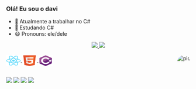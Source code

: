 ### Olá! Eu sou o davi

- 🔭 Atualmente a trabalhar no C#
- 🌱 Estudando C#
- 😄 Pronouns: ele/dele

<div align="center">
  <a href="https://github.com/d4vi-kun">
  <img height="180em" src="https://github-readme-stats.vercel.app/api?username=d4vi-kun&show_icons=true&theme=midnight-purple&include_all_commits=true&count_private=true"/>
  <img height="180em" src="https://github-readme-stats.vercel.app/api/top-langs/?username=d4vi-kun&layout=compact&langs_count=7&theme=midnight-purple"/>
</div>
<div style="display: inline_block"><br>
  <img align="center" alt="React" height="30" width="40" src="https://raw.githubusercontent.com/devicons/devicon/master/icons/react/react-original.svg">
  <img align="center" alt="HTML" height="30" width="40" src="https://raw.githubusercontent.com/devicons/devicon/master/icons/html5/html5-original.svg">
  <img align="center" alt="Csharp" height="30" width="40" src="https://raw.githubusercontent.com/devicons/devicon/master/icons/csharp/csharp-original.svg">
  <img align="right" alt="pic" height="150" style="border-radius:50px;" src="https://tenor.com/pt-PT/view/anime-tea-menhera-chan-gif-25190056.gif">
</div>
  
  ##
 
<div> 
  <a href="https://www.youtube.com/channel/UCLxVJ2uWb8n0UY5-gxXI1uA" target="_blank"><img src="https://img.shields.io/badge/YouTube-FF0000?style=for-the-badge&logo=youtube&logoColor=white" target="_blank"></a>
  <a href="https://www.instagram.com/d4vi__/" target="_blank"><img src="https://img.shields.io/badge/-Instagram-%23E4405F?style=for-the-badge&logo=instagram&logoColor=white" target="_blank"></a>
 	<a href="https://www.twitch.tv/d4vi____" target="_blank"><img src="https://img.shields.io/badge/Twitch-9146FF?style=for-the-badge&logo=twitch&logoColor=white" target="_blank"></a>
 <a href="https://discord.gg/a8Jb5d9kcE" target="_blank"><img src="https://img.shields.io/badge/Discord-7289DA?style=for-the-badge&logo=discord&logoColor=white" target="_blank"></a> 
  </div>
